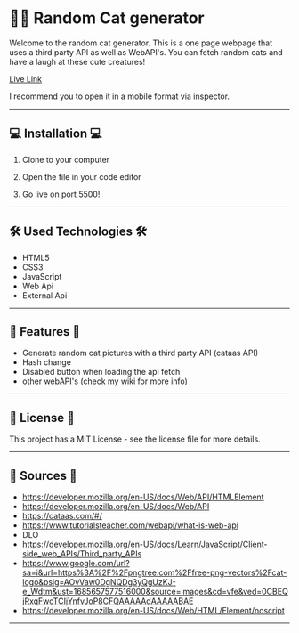 # 👋🏼 Random Cat generator
Welcome to the random cat generator. This is a one page webpage that uses a third party API as well as WebAPI's. You can fetch random cats and have a laugh at these cute creatures!

[Live Link](https://hilal-tapan.github.io/front-end-A1/)

I recommend you to open it in a mobile format via inspector.

***

## 💻  Installation 💻 
1. Clone to your computer

2. Open the file in your code editor
   
3. Go live on port 5500!

***

## 🛠️ Used Technologies 🛠️
* HTML5
* CSS3
* JavaScript
* Web Api
* External Api

***

## 🔎 Features 🔎
* Generate random cat pictures with a third party API (cataas API)
* Hash change
* Disabled button when loading the api fetch
* other webAPI's (check my wiki for more info)
  
***

## 📄  License 📄 
This project has a MIT License - see the license file for more details.

***

## 	📁 Sources 	📁
* https://developer.mozilla.org/en-US/docs/Web/API/HTMLElement 
* https://developer.mozilla.org/en-US/docs/Web/API 
* https://cataas.com/#/ 
* https://www.tutorialsteacher.com/webapi/what-is-web-api 
* DLO
* https://developer.mozilla.org/en-US/docs/Learn/JavaScript/Client-side_web_APIs/Third_party_APIs
* https://www.google.com/url?sa=i&url=https%3A%2F%2Fpngtree.com%2Ffree-png-vectors%2Fcat-logo&psig=AOvVaw0DgNQDg3yQgUzKJ-e_Wdtm&ust=1685657577516000&source=images&cd=vfe&ved=0CBEQjRxqFwoTCIjYnfvJoP8CFQAAAAAdAAAAABAE 
* https://developer.mozilla.org/en-US/docs/Web/HTML/Element/noscript 



---




<!-- Add a link to your live demo in Github Pages 🌐 CHECK-->


<!-- ☝️ replace this description with a description of your own work CHECK-->

<!-- replace the code in the /docs folder with your own, so you can showcase your work with GitHub Pages 🌍 -->

<!-- Add a nice poster image here at the end of the week, showing off your shiny frontend 📸 -->

<!-- Maybe a table of contents here? 📚 -->

<!-- How about a section that describes how to install this project? 🤓  CHECK-->

<!-- ...but how does one use this project? What are its features 🤔 -->

<!-- What external data source is featured in your project and what are its properties 🌠 CHECK -->

<!-- Maybe a checklist of done stuff and stuff still on your wishlist? ✅ -->

<!-- How about a license here? 📜 (or is it a licence?) 🤷 -->
